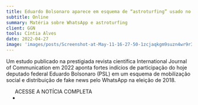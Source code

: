 ```yaml
---
title: Eduardo Bolsonaro aparece em esquema de “astroturfing” usado no WhatsApp na eleição de 2018
subtitle: Online
summary: Matéria sobre WhatsApp e astroturfing
client: GGN
tools: Cíntia Alves
date: 2022-04-27
image: 'images/posts/Screenshot-at-May-11-16-27-50-1zcjaqkgm9suzn4wr9r3fka1esey0xf24m09fahptilg.png'
---
```


Um estudo publicado na prestigiada revista científica International Journal of Communication em 2022 aponta fortes indícios de participação do hoje deputado federal Eduardo Bolsonaro (PSL) em um esquema de mobilização social e distribuição de fake news pelo WhatsApp na eleição de 2018.

<div class="post__share"><ul class="share__list list-reset">ACESSE A NOTÍCIA COMPLETA<li class="share__item" style="margin-left: 10px"><a class="share__link share__facebook" style="background: #fa5657" href="https://jornalggn.com.br/politica/eduardo-bolsonaro-aparece-em-esquema-de-astroturfing-usado-no-whatsapp-na-eleicao-de-2018/" 
onclick=window.open(this.href, 'pop-up', 'left=20,top=20,width=500,height=500,toolbar=1,resizable=0'); return false;" title="Link" rel="nofollow"><i class="fa-solid fa-link"></i></a></li></ul></div>
<!-- <div class="gallery-box"><div class="gallery"><img src="/clipping/images/example-1.jpg" loading="lazy" alt="Project"><img src="/clipping/images/example-2.jpg" loading="lazy" alt="Project"></div><em>Gallery / <a href="https://www.freepik.com/" target="_blank">Freepic</a></em></div> -->